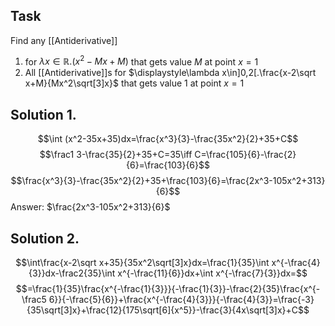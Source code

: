 ## Task
Find any [[Antiderivative]]
1. for $\lambda x\in\mathbb R.(x^2-Mx+M)$ that gets value $M$ at point $x=1$
2. All [[Antiderivative]]s for $\displaystyle\lambda x\in]0,2[.\frac{x-2\sqrt x+M}{Mx^2\sqrt[3]x}$ that gets value $1$ at point $x=1$
## Solution 1.
$$\int (x^2-35x+35)dx=\frac{x^3}{3}-\frac{35x^2}{2}+35+C$$
$$\frac1 3-\frac{35}{2}+35+C=35\iff C=\frac{105}{6}-\frac{2}{6}=\frac{103}{6}$$
$$\frac{x^3}{3}-\frac{35x^2}{2}+35+\frac{103}{6}=\frac{2x^3-105x^2+313}{6}$$
Answer: $\frac{2x^3-105x^2+313}{6}$
## Solution 2.
$$\int\frac{x-2\sqrt x+35}{35x^2\sqrt[3]x}dx=\frac{1}{35}\int x^{-\frac{4}{3}}dx-\frac2{35}\int x^{-\frac{11}{6}}dx+\int x^{-\frac{7}{3}}dx=$$
$$=\frac{1}{35}\frac{x^{-\frac{1}{3}}}{-\frac{1}{3}}-\frac{2}{35}\frac{x^{-\frac5 6}}{-\frac{5}{6}}+\frac{x^{-\frac{4}{3}}}{-\frac{4}{3}}=\frac{-3}{35\sqrt[3]x}+\frac{12}{175\sqrt[6]{x^5}}-\frac{3}{4x\sqrt[3]x}+C$$
